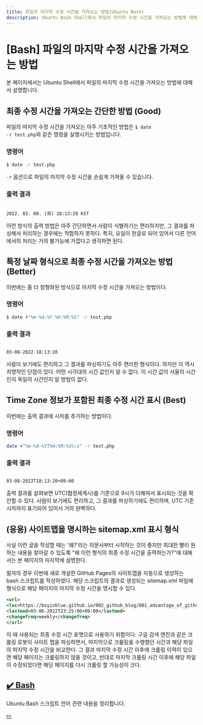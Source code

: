 ```yaml
---
title: 파일의 마지막 수정 시간을 가져오는 방법(Ubuntu Bash)
description: Ubuntu Bash Shell에서 파일의 마지막 수정 시간을 가져오는 방법에 대해서 설명합니다.
---
```



[Bash] 파일의 마지막 수정 시간을 가져오는 방법
===
   

본 페이지에서는 Ubuntu Shell에서 파일의 마지막 수정 시간을 가져오는 방법에 대해서 설명합니다.   
   

최종 수정 시간을 가져오는 간단한 방법 (Good)
---
   

파일의 마지막 수정 시간을 가져오는 아주 기초적인 방법은 
<code>$ date -r test.php</code>와 같은 명령을 실행시키는 방법입니다.   
   

### 명령어
```bash
$ date -r test.php
```


<code>-r</code> 옵션으로 파일의 마지막 수정 시간을 손쉽게 가져올 수 있습니다. 

   
### 출력 결과
<pre><code>
2022. 03. 08. (화) 18:13:20 KST
</code></pre>

   
이런 방식의 출력 방법은 아주 간단하면서 사람이 식별하기는 편리하지만, 
그 결과를 파싱해서 처리하는 경우에는 적합하지 못하다. 
특히, 요일이 한글로 되어 있어서 다른 언어에서의 처리는 거의 불가능에 가깝다고 생각하면 된다.   
   

특정 날짜 형식으로 최종 수정 시간을 가져오는 방법 (Better)
---

   
이번에는 좀 더 정형화된 방식으로 마지막 수정 시간을 가져오는 방법이다. 
   
### 명령어
```bash
$ date +"%m-%d-%Y %H:%M:%S" -r test.php
```
   
### 출력 결과
<pre><code>
03-08-2022 18:13:20
</code></pre>
   
사람이 보기에도 편리하고 그 결과를 파싱하기도 아주 편리한 형식이다. 
하지만 이 역시 치명적인 단점이 있다. 
어떤 시각대의 시간 값인지 알 수 없다. 
이 시간 값이 서울의 시간인지 독일의 시간인지 알 방법이 없다.   

   
Time Zone 정보가 포함된 최종 수정 시간 표시 (Best)
---


이번에는 출력 결과에 시차를 추가하는 방법이다.   

   
### 명령어
```bash
date +"%m-%d-%YT%H:%M:%S%:z" -r test.php
```

   
### 출력 결과
<pre><code>
03-08-2022T18:13:20+09:00
</code></pre>

   
출력 결과를 살펴보면 UTC(협정세계시)를 기준으로 9시가 더해져서 표시되는 것을 확인할 수 있다. 
사람이 보기에도 편리하고, 그 결과를 파싱하기에도 편리하며, UTC 기준 시차까지 표기되어 있어서 거의 완벽하다.   

   
(응용) 사이트맵을 명시하는 sitemap.xml 표시 형식
---

   
사실 이런 글을 작성할 때는 '왜?'라는 의문사부터 시작하는 것이 좋지만 
최대한 빨리 원하는 내용을 찾아갈 수 있도록 "왜 이런 형식의 최종 수정 시간을 출력하는가?"에 대해서는 본 페이지의 마지막에 설명한다.   

   
필자의 경우 이번에 새로 개설한 GitHub Pages의 사이트맵을 자동으로 생성하는 bash 스크립트를 작성하였다. 
해당 스크립트의 결과로 생성되는 sitemap.xml 파일에 <code><lastmod></code> 형식으로 해당 페이지의 마지막 수정 시간을 명시할 수 있다. 

   
```xml
<url>
<loc>https://boyinblue.github.io/002_github_blog/001_advantage_of_github_blog.html</loc>
<lastmod>03-06-2022T23:25:06+09:00</lastmod>
<changefreq>weekly</changefreq>
</url>
```

   
이 때 사용되는 최종 수정 시간 포맷으로 사용하기 위함이다. 
구글 검색 엔진과 같은 크롤링 로봇이 사이트 맵을 파싱하면서, 
마지막으로 크롤링을 수행했던 시간과 해당 파일의 마지막 수정 시간을 비교한다. 
그 결과 마지막 수정 시간 이후에 크롤링 이력이 있으면 해당 페이지는 크롤링하지 않을 것이고, 
반대로 마지막 크롤링 시간 이후에 해당 파일이 수정되었다면 해당 페이지를 다시 크롤링 할 가능성이 크다.   




[✔️  Bash](index.html 'Ubuntu Bash 스크립트 언어 관련 ')
---


Ubuntu Bash 스크립트 언어 관련 내용을 정리합니다.


[✏️ ](https://www.github.com/boyinblue/boyinblue.github.io/edit/main/005_bash/001.md '수정하기')

